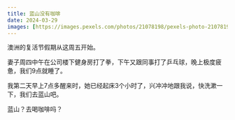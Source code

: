 ```yaml
---
title: 蓝山没有咖啡
date: 2024-03-29
images: [https://images.pexels.com/photos/21078198/pexels-photo-21078198/free-photo-of-blue-mountain.jpeg,]
---
```


澳洲的复活节假期从这周五开始。

妻子周四中午在公司楼下健身房打了拳，下午又跟同事打了乒乓球，晚上极度疲惫，我们9点就睡了。

我第二天早上7点多醒来时，她已经起床3个小时了，兴冲冲地跟我说，快洗漱一下，我们去蓝山吧。

蓝山？去喝咖啡吗？





